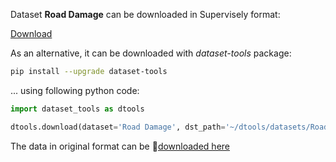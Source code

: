 Dataset **Road Damage** can be downloaded in Supervisely format:

 [Download](https://assets.supervise.ly/supervisely-supervisely-assets-public/teams_storage/p/n/Hj/tEFqnSFoMr0ZefBal82EBhxzm1uJUT5Hv7smtjJ0cgoYVuKyHmgbcWqJqU1Ft4IlnGnT3OUDbvYC3SyY9nY6EQJTXhSFMFc4NoJougj11CldJJh0OCxdLMg40Qxz.tar)

As an alternative, it can be downloaded with *dataset-tools* package:
``` bash
pip install --upgrade dataset-tools
```

... using following python code:
``` python
import dataset_tools as dtools

dtools.download(dataset='Road Damage', dst_path='~/dtools/datasets/Road Damage.tar')
```
The data in original format can be 🔗[downloaded here](https://www.kaggle.com/datasets/alvarobasily/road-damage/download?datasetVersionNumber=1)
